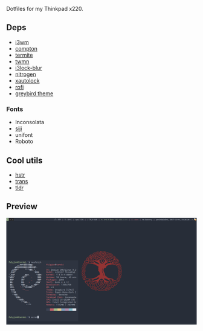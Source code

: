 Dotfiles for my Thinkpad x220.

## Deps
* [i3wm](https://i3wm.org/)
* [compton](https://github.com/chjj/compton)
* [termite](https://github.com/thestinger/termite)
* [twmn](https://github.com/sboli/twmn)
* [i3lock-blur](https://github.com/karulont/i3lock-blur)
* [nitrogen](https://github.com/l3ib/nitrogen)
* [xautolock](https://github.com/l0b0/xautolock)
* [rofi](https://github.com/DaveDavenport/rofi)
* [greybird theme](https://github.com/shimmerproject/Greybird)
### Fonts
* Inconsolata
* [siji](https://github.com/fauno/siji)
* unifont
* Roboto
## Cool utils
* [hstr](https://github.com/dvorka/hstr)
* [trans](https://github.com/soimort/translate-shell)
* [tldr](https://github.com/raylee/tldr)

## Preview
![dotfiles preview](https://github.com/rszczers/dotfiles/raw/master/tmp/scrot.png)
